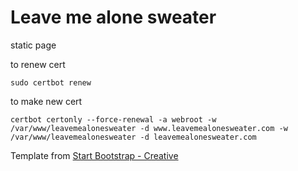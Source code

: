 # Leave me alone sweater
static page

to renew cert

```
sudo certbot renew
```

to make new cert

```
certbot certonly --force-renewal -a webroot -w /var/www/leavemealonesweater -d www.leavemealonesweater.com -w /var/www/leavemealonesweater -d leavemealonesweater.com
```

Template from [Start Bootstrap - Creative](https://startbootstrap.com/template-overviews/creative/)
